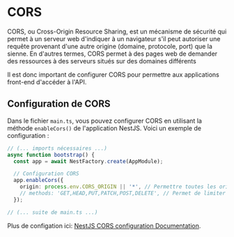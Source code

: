 # CORS

CORS, ou Cross-Origin Resource Sharing, est un mécanisme de sécurité qui permet à un serveur web d'indiquer à un
navigateur s'il peut autoriser une requête provenant d'une autre origine (domaine, protocole, port) que la sienne. En
d'autres termes, CORS permet à des pages web de demander des ressources à des serveurs situés sur des domaines
différents

Il est donc important de configurer CORS pour permettre aux applications front-end d'accéder à l'API.

## Configuration de CORS

Dans le fichier `main.ts`, vous pouvez configurer CORS en utilisant la méthode `enableCors()` de l'application NestJS.
Voici un exemple de configuration :

```typescript
// (... imports nécessaires ...)
async function bootstrap() {
  const app = await NestFactory.create(AppModule);

  // Configuration CORS
  app.enableCors({
    origin: process.env.CORS_ORIGIN || '*', // Permettre toutes les origines par défaut
    // methods: 'GET,HEAD,PUT,PATCH,POST,DELETE', // Permet de limiter les méthodes HTTP autorisées
  });

// (... suite de main.ts ...)
```

Plus de configation
ici: [NestJS CORS configuration Documentation](https://github.com/expressjs/cors#configuration-options).